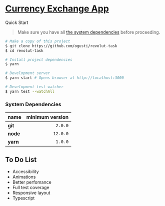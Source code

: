 # [Currency Exchange App](https://revolut-task.now.sh)

Quick Start

> Make sure you have all [the system dependencies](#system-dependencies) before proceeding.

```bash
# Make a copy of this project
$ git clone https://github.com/ogusti/revolut-task
$ cd revolut-task

# Install project dependencies
$ yarn

# Development server
$ yarn start # Opens browser at http://localhost:3000

# Development test watcher
$ yarn test --watchAll
```

### System Dependencies

| name     | minimum version |
| :------- | --------------: |
| **git**  |         `2.0.0` |
| **node** |        `12.0.0` |
| **yarn** |         `1.0.0` |

## To Do List

- Accessibility
- Animations
- Better perfomance
- Full test coverage
- Responsive layout
- Typescript
